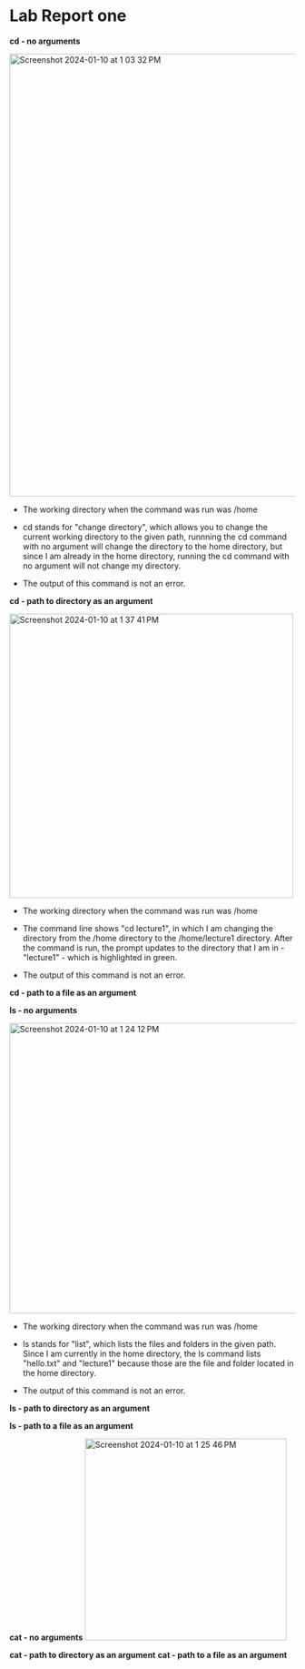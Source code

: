 # **Lab Report one**

**cd - no arguments**

<img width="779" alt="Screenshot 2024-01-10 at 1 03 32 PM" src="https://github.com/michael8758/cse15l-lab-reports/assets/152559576/415606e6-cd7f-4dbf-96ca-bb7e9c6c0e36">

- The working directory when the command was run was /home

- cd stands for "change directory", which allows you to change the current working directory to the given path, runnning the cd command with no argument will change the directory to the home directory, but since I am already in the home directory, running the cd command with no argument will not change my directory.

- The output of this command is not an error.


**cd - path to directory as an argument**

<img width="500" alt="Screenshot 2024-01-10 at 1 37 41 PM" src="https://github.com/michael8758/cse15l-lab-reports/assets/152559576/bc9cc760-5273-480d-b50e-14e992b01cf2">

- The working directory when the command was run was /home

- The command line shows "cd lecture1", in which I am changing the directory from the /home directory to the /home/lecture1 directory. After the command is run, the prompt updates to the directory that I am in - "lecture1" - which is highlighted in green.

- The output of this command is not an error.

**cd - path to a file as an argument**

**ls - no arguments**

<img width="511" alt="Screenshot 2024-01-10 at 1 24 12 PM" src="https://github.com/michael8758/cse15l-lab-reports/assets/152559576/4d4f4c90-ac21-4664-ba0f-adebeef0e4f0">

- The working directory when the command was run was /home

- ls stands for "list", which lists the files and folders in the given path. Since I am currently in the home directory, the ls command lists "hello.txt" and "lecture1" because those are the file and folder located in the home directory.

- The output of this command is not an error.

**ls - path to directory as an argument**

**ls - path to a file as an argument**

**cat - no arguments**
<img width="355" alt="Screenshot 2024-01-10 at 1 25 46 PM" src="https://github.com/michael8758/cse15l-lab-reports/assets/152559576/01045c30-0d78-4298-a511-43b65c304890">

**cat - path to directory as an argument**
**cat - path to a file as an argument**


